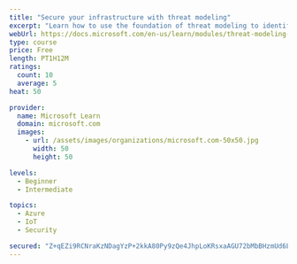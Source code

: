 ```yaml
---
title: "Secure your infrastructure with threat modeling"
excerpt: "Learn how to use the foundation of threat modeling to identify enterprise risks and find ways to reduce or eliminate them."
webUrl: https://docs.microsoft.com/en-us/learn/modules/threat-modeling-enterprise-infrastructure/
type: course
price: Free
length: PT1H12M
ratings:
  count: 10
  average: 5
heat: 50

provider:
  name: Microsoft Learn
  domain: microsoft.com
  images:
    - url: /assets/images/organizations/microsoft.com-50x50.jpg
      width: 50
      height: 50

levels:
  - Beginner
  - Intermediate

topics:
  - Azure
  - IoT
  - Security

secured: "Z+qEZi9RCNraKzNDagYzP+2kkA80Py9zQe4JhpLoKRsxaAGU72bMbBHzmUd6LrQG5IGzrT3VgCQcjU1RQgBh7QtevveMJvyFKX1sZ4X3OndoBf7gzhrvshpwjfciso9+brkQWIk524zYKFalKTzNESxhLv7RzBmr9A02oei1nsdPFp4jQhnfYK3n93cQSyfP5JqOJumD5FrElrb6rKX4Gixs/hBLr8DT65xt5Sm+VqIFCM34wmozoqoxzDVXnEnfAcloPOljWvGxZ7L3SWC+/kVpZmC5ONU9Abz34tTOPzRZi7pVz590abdJq23Y2i7Ci3jlt06LcQM+6XtXksVEwxZw2G6a881RQd2phWgo9glvqr6RWaS60ShFL6axaWGgSL0d+/5AcvI2H7wqNTcSIWhn1y7YfUwbmsO7/deqDmY=;xFLf6VYFfMhTe5wuOlS/Lw=="
---
```


